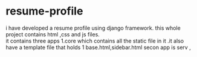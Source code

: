 # resume-profile
i have developed a resume profile using django framework. this whole project contains  html ,css and js files.  
it contains three apps 1.core which contains all the static file in it .it also have a template file that holds 1 base.html,sidebar.html 
secon app is serv ,
